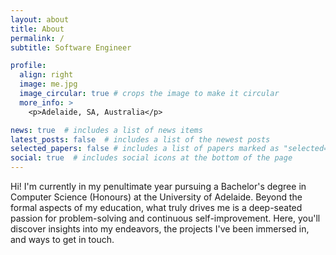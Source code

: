 ```yaml
---
layout: about
title: About
permalink: /
subtitle: Software Engineer

profile:
  align: right
  image: me.jpg
  image_circular: true # crops the image to make it circular
  more_info: >
    <p>Adelaide, SA, Australia</p>

news: true  # includes a list of news items
latest_posts: false  # includes a list of the newest posts
selected_papers: false # includes a list of papers marked as "selected={true}"
social: true  # includes social icons at the bottom of the page
---
```


Hi! I'm currently in my penultimate year pursuing a Bachelor's degree in Computer Science (Honours) at the University of Adelaide. Beyond the formal aspects of my education, what truly drives me is a deep-seated passion for problem-solving and continuous self-improvement. Here, you'll discover insights into my endeavors, the projects I've been immersed in, and ways to get in touch.